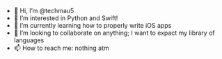 - 👋 Hi, I’m @techmau5
- 👀 I’m interested in Python and Swift!
- 🌱 I’m currently learning how to properly write iOS apps
- 💞️ I’m looking to collaborate on anything; I want to expact my library of languages
- 📫 How to reach me: nothing atm

<!---
techmau5/techmau5 is a ✨ special ✨ repository because its `README.md` (this file) appears on your GitHub profile.
You can click the Preview link to take a look at your changes.
--->
